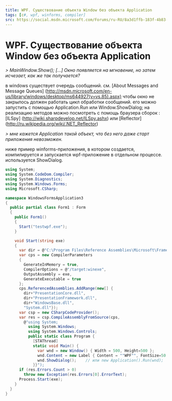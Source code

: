 ```yaml
---
title: WPF. Существование объекта Window без объекта Application
tags: [c#, wpf, winforms, compiler]
src: https://social.msdn.microsoft.com/Forums/ru-RU/8a3d1ffb-183f-4b83-a9f8-1167cc0b8fc2/wpf-window-application?forum=programminglanguageru
---
```

# WPF. Существование объекта Window без объекта Application
*> MainWindow.Show(); [...] Окно появляется на мгновение, но затем исчезает, как же так получается?*

в windows существует очередь сообщений. см. [About Messages and Message Queues] (http://msdn.microsoft.com/en-us/library/windows/desktop/ms644927(v=vs.85).aspx)
чтобы окно не закрылось должен работать цикл обработки сообщений. его можно запустить с помощью Application.Run или Window.ShowDialog;
на реализацию методов можно посмотреть с помощь браузера сборок : [ILSpy] (http://wiki.sharpdevelop.net/ILSpy.ashx) или [Reflector] (http://ru.wikipedia.org/wiki/.NET_Reflector)

*> мне кажется Application такой объект, что без него даже старт приложения невозможен.*

ниже пример winforms-приложения, в котором создается, компилируется и 
запускается wpf-приложение в отдельном процессе.
используется ShowDialog.
```c#
using System;
using System.CodeDom.Compiler;
using System.Diagnostics;
using System.Windows.Forms;
using Microsoft.CSharp;

namespace WindowsFormsApplication3
{
  public partial class Form1 : Form
  {
    public Form1()
    {
      Start("testwpf.exe");
    }

    void Start(string exe)
    {
      var dir = @"C:\Program Files\Reference Assemblies\Microsoft\Framework\v3.0\";
      var cps = new CompilerParameters
      {
        GenerateInMemory = true,
        CompilerOptions = @"/target:winexe",
        OutputAssembly = exe,
        GenerateExecutable = true
      };
      cps.ReferencedAssemblies.AddRange(new[] {
        dir+"PresentationCore.dll", 
        dir+"PresentationFramework.dll", 
        dir+"WindowsBase.dll",
        "System.dll"});
      var csp = new CSharpCodeProvider();
      var res = csp.CompileAssemblyFromSource(cps,
        @"using System;
          using System.Windows;
          using System.Windows.Controls;
          public static class Program { 
            [STAThread]
            static void Main() {
              var wnd = new Window() { Width = 500, Height=500 };
              wnd.Content = new Label { Content = ""WPF"", FontSize=50.0 };
              wnd.ShowDialog();    // или new Application().Run(wnd);
            }}");
      if (res.Errors.Count > 0)
        throw new Exception(res.Errors[0].ErrorText);
      Process.Start(exe);
    }
  }
}
```
